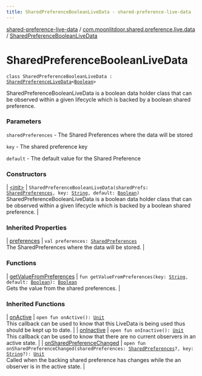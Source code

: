 ```yaml
---
title: SharedPreferenceBooleanLiveData - shared-preference-live-data
---
```


[shared-preference-live-data](../../index.html) / [com.moonlitdoor.shared.preference.live.data](../index.html) / [SharedPreferenceBooleanLiveData](./index.html)

# SharedPreferenceBooleanLiveData

`class SharedPreferenceBooleanLiveData : `[`SharedPreferenceLiveData`](../-shared-preference-live-data/index.html)`<`[`Boolean`](https://kotlinlang.org/api/latest/jvm/stdlib/kotlin/-boolean/index.html)`>`

SharedPreferenceBooleanLiveData is a boolean data holder class that can be observed within a given lifecycle which
is backed by a boolean shared preference.

### Parameters

`sharedPreferences` - The Shared Preferences where the data will be stored

`key` - The shared preference key

`default` - The default value for the Shared Preference

### Constructors

| [&lt;init&gt;](-init-.html) | `SharedPreferenceBooleanLiveData(sharedPrefs: `[`SharedPreferences`](https://developer.android.com/reference/android/content/SharedPreferences.html)`, key: `[`String`](https://kotlinlang.org/api/latest/jvm/stdlib/kotlin/-string/index.html)`, default: `[`Boolean`](https://kotlinlang.org/api/latest/jvm/stdlib/kotlin/-boolean/index.html)`)`<br>SharedPreferenceBooleanLiveData is a boolean data holder class that can be observed within a given lifecycle which is backed by a boolean shared preference. |

### Inherited Properties

| [preferences](../-shared-preference-live-data/preferences.html) | `val preferences: `[`SharedPreferences`](https://developer.android.com/reference/android/content/SharedPreferences.html)<br>The SharedPreferences where the data will be stored. |

### Functions

| [getValueFromPreferences](get-value-from-preferences.html) | `fun getValueFromPreferences(key: `[`String`](https://kotlinlang.org/api/latest/jvm/stdlib/kotlin/-string/index.html)`, default: `[`Boolean`](https://kotlinlang.org/api/latest/jvm/stdlib/kotlin/-boolean/index.html)`): `[`Boolean`](https://kotlinlang.org/api/latest/jvm/stdlib/kotlin/-boolean/index.html)<br>Gets the value from the shared preferences. |

### Inherited Functions

| [onActive](../-shared-preference-live-data/on-active.html) | `open fun onActive(): `[`Unit`](https://kotlinlang.org/api/latest/jvm/stdlib/kotlin/-unit/index.html)<br>This callback can be used to know that this LiveData is being used thus should be kept up to date. |
| [onInactive](../-shared-preference-live-data/on-inactive.html) | `open fun onInactive(): `[`Unit`](https://kotlinlang.org/api/latest/jvm/stdlib/kotlin/-unit/index.html)<br>This callback can be used to know that there are no current observers in an active state. |
| [onSharedPreferenceChanged](../-shared-preference-live-data/on-shared-preference-changed.html) | `open fun onSharedPreferenceChanged(sharedPreferences: `[`SharedPreferences`](https://developer.android.com/reference/android/content/SharedPreferences.html)`?, key: `[`String`](https://kotlinlang.org/api/latest/jvm/stdlib/kotlin/-string/index.html)`?): `[`Unit`](https://kotlinlang.org/api/latest/jvm/stdlib/kotlin/-unit/index.html)<br>Called when the backing shared preference has changes while the an observer is in the active state. |

